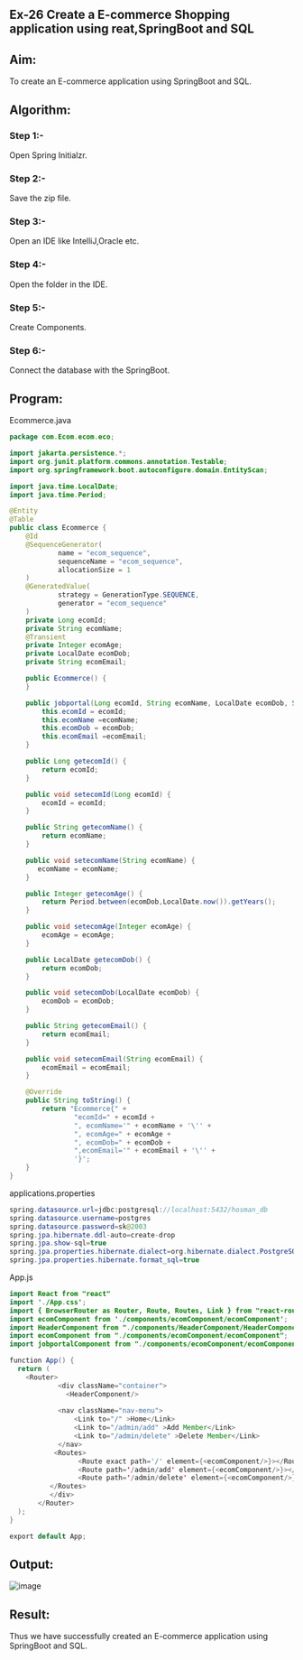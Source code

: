 ## Ex-26 Create a E-commerce Shopping application using reat,SpringBoot and SQL
## Aim:
To create an E-commerce application using SpringBoot and SQL.

## Algorithm:
### Step 1:-
Open Spring Initialzr.

### Step 2:-
Save the zip file.

### Step 3:-
Open an IDE like IntelliJ,Oracle etc.

### Step 4:-
Open the folder in the IDE.

### Step 5:-
Create Components.

### Step 6:-
Connect the database with the SpringBoot.

## Program:
Ecommerce.java
```java
package com.Ecom.ecom.eco;

import jakarta.persistence.*;
import org.junit.platform.commons.annotation.Testable;
import org.springframework.boot.autoconfigure.domain.EntityScan;

import java.time.LocalDate;
import java.time.Period;

@Entity
@Table
public class Ecommerce {
    @Id
    @SequenceGenerator(
            name = "ecom_sequence",
            sequenceName = "ecom_sequence",
            allocationSize = 1
    )
    @GeneratedValue(
            strategy = GenerationType.SEQUENCE,
            generator = "ecom_sequence"
    )
    private Long ecomId;
    private String ecomName;
    @Transient
    private Integer ecomAge;
    private LocalDate ecomDob;
    private String ecomEmail;

    public Ecommerce() {
    }

    public jobportal(Long ecomId, String ecomName, LocalDate ecomDob, String ecomEmail) {
        this.ecomId = ecomId;
        this.ecomName =ecomName;
        this.ecomDob = ecomDob;
        this.ecomEmail =ecomEmail;
    }

    public Long getecomId() {
        return ecomId;
    }

    public void setecomId(Long ecomId) {
        ecomId = ecomId;
    }

    public String getecomName() {
        return ecomName;
    }

    public void setecomName(String ecomName) {
       ecomName = ecomName;
    }

    public Integer getecomAge() {
        return Period.between(ecomDob,LocalDate.now()).getYears();
    }

    public void setecomAge(Integer ecomAge) {
        ecomAge = ecomAge;
    }

    public LocalDate getecomDob() {
        return ecomDob;
    }

    public void setecomDob(LocalDate ecomDob) {
        ecomDob = ecomDob;
    }

    public String getecomEmail() {
        return ecomEmail;
    }

    public void setecomEmail(String ecomEmail) {
        ecomEmail = ecomEmail;
    }

    @Override
    public String toString() {
        return "Ecommerce{" +
                "ecomId=" + ecomId +
                ", ecomName='" + ecomName + '\'' +
                ", ecomAge=" + ecomAge +
                ", ecomDob=" + ecomDob +
                ",ecomEmail='" + ecomEmail + '\'' +
                '}';
    }
}
```
applications.properties
```java
spring.datasource.url=jdbc:postgresql://localhost:5432/hosman_db
spring.datasource.username=postgres
spring.datasource.password=sk@2003
spring.jpa.hibernate.ddl-auto=create-drop
spring.jpa.show-sql=true
spring.jpa.properties.hibernate.dialect=org.hibernate.dialect.PostgreSQLDialect
spring.jpa.properties.hibernate.format_sql=true
```
App.js
```java
import React from "react"
import './App.css';
import { BrowserRouter as Router, Route, Routes, Link } from "react-router-dom";
import ecomComponent from './components/ecomComponent/ecomComponent';
import HeaderComponent from "./components/HeaderComponent/HeaderComponent";
import ecomComponent from "./components/ecomComponent/ecomComponent";
import jobportalComponent from "./components/ecomComponent/ecomComponent";

function App() {
  return (
    <Router>
            <div className="container">
              <HeaderComponent/>
              
            <nav className="nav-menu">
                <Link to="/" >Home</Link>
                <Link to="/admin/add" >Add Member</Link>
                <Link to="/admin/delete" >Delete Member</Link>
            </nav>
           <Routes>
                 <Route exact path='/' element={<ecomComponent/>}></Route>
                 <Route path='/admin/add' element={<ecomComponent/>}></Route>
                 <Route path='/admin/delete' element={<ecomComponent/>}></Route>
          </Routes>
          </div>
       </Router>
  );
}

export default App;
```
## Output:
![image](https://github.com/Bharath745/E-Commerce-Shopping-Application/assets/94508354/53223120-ae46-49df-b809-e70f2d502b25)

## Result:
Thus we have successfully created an E-commerce application using SpringBoot and SQL.
